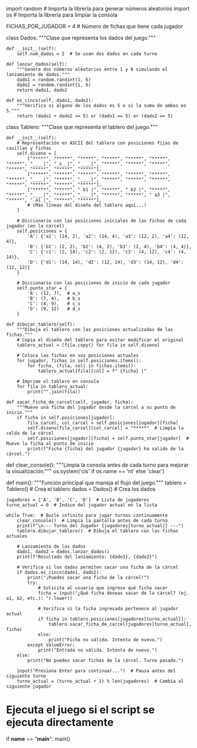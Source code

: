 import random  # Importa la librería para generar números aleatorios
import os  # Importa la librería para limpiar la consola

FICHAS_POR_JUGADOR = 4  # Número de fichas que tiene cada jugador


class Dados:
    """Clase que representa los dados del juego."""

    def __init__(self):
        self.num_dados = 2  # Se usan dos dados en cada turno

    def lanzar_dados(self):
        """Genera dos números aleatorios entre 1 y 6 simulando el lanzamiento de dados."""
        dado1 = random.randint(1, 6)
        dado2 = random.randint(1, 6)
        return dado1, dado2

    def es_cinco(self, dado1, dado2):
        """Verifica si alguno de los dados es 5 o si la suma de ambos es 5."""
        return (dado1 + dado2 == 5) or (dado1 == 5) or (dado2 == 5)


class Tablero:
    """Clase que representa el tablero del juego."""

    def __init__(self):
        # Representación en ASCII del tablero con posiciones fijas de casillas y fichas
        self.diseno = [
            ["*****", "*****", "*****", "*****", "*****", "*****", "*****", "____|", "_s__|", "____|", "*****", "*****", "*****", "*****", "*****", "*****", "*****"],
            ["*****", "*****", "*****", "*****", "*****", "*****", "*****", "____|", "*****", "____|", "*****", "*****", "*****", "*****", "*****", "*****", "*****"],
            ["*****", "*****", " b1 |", "*****", " b2 |", "*****", "*****", "____|", "*****", "____|", "*****", "*****", " a3 |", "*****", " a1 |", "*****", "*****"],
            # (Más líneas del diseño del tablero aquí...)
        ]

        # Diccionario con las posiciones iniciales de las fichas de cada jugador (en la cárcel)
        self.posiciones = {
            'A': {'a1': (14, 2), 'a2': (14, 4), 'a3': (12, 2), 'a4': (12, 4)},
            'B': {'b1': (2, 2), 'b2': (4, 2), 'b3': (2, 4), 'b4': (4, 4)},
            'C': {'c1': (2, 14), 'c2': (2, 12), 'c3': (4, 12), 'c4': (4, 14)},
            'D': {'d1': (14, 14), 'd2': (12, 14), 'd3': (14, 12), 'd4': (12, 12)}
        }

        # Diccionario con las posiciones de inicio de cada jugador
        self.punto_star = {
            'A': (12, 7),  # a_s
            'B': (7, 4),   # b_s
            'C': (4, 9),   # c_s
            'D': (9, 12)   # d_s
        }

    def dibujar_tablero(self):
        """Dibuja el tablero con las posiciones actualizadas de las fichas."""
        # Copia el diseño del tablero para evitar modificar el original
        tablero_actual = [fila.copy() for fila in self.diseno]

        # Coloca las fichas en sus posiciones actuales
        for jugador, fichas in self.posiciones.items():
            for ficha, (fila, col) in fichas.items():
                tablero_actual[fila][col] = f" {ficha} |"

        # Imprime el tablero en consola
        for fila in tablero_actual:
            print("".join(fila))

    def sacar_ficha_de_carcel(self, jugador, ficha):
        """Mueve una ficha del jugador desde la cárcel a su punto de inicio."""
        if ficha in self.posiciones[jugador]:
            fila_carcel, col_carcel = self.posiciones[jugador][ficha]
            self.diseno[fila_carcel][col_carcel] = "*****"  # Limpia la celda de la cárcel
            self.posiciones[jugador][ficha] = self.punto_star[jugador]  # Mueve la ficha al punto de inicio
            print(f"Ficha {ficha} del jugador {jugador} ha salido de la cárcel.")


def clear_console():
    """Limpia la consola antes de cada turno para mejorar la visualización."""
    os.system('cls' if os.name == 'nt' else 'clear')


def main():
    """Función principal que maneja el flujo del juego."""
    tablero = Tablero()  # Crea el tablero
    dados = Dados()  # Crea los dados

    jugadores = ['A', 'B', 'C', 'D']  # Lista de jugadores
    turno_actual = 0  # Índice del jugador actual en la lista

    while True:  # Bucle infinito para jugar turnos continuamente
        clear_console()  # Limpia la pantalla antes de cada turno
        print(f"\n--- Turno del Jugador {jugadores[turno_actual]} ---")
        tablero.dibujar_tablero()  # Dibuja el tablero con las fichas actuales

        # Lanzamiento de los dados
        dado1, dado2 = dados.lanzar_dados()
        print(f"Resultado del lanzamiento: {dado1}, {dado2}")

        # Verifica si los dados permiten sacar una ficha de la cárcel
        if dados.es_cinco(dado1, dado2):
            print("¡Puedes sacar una ficha de la cárcel!")
            try:
                # Solicita al usuario que ingrese qué ficha sacar
                ficha = input("¿Qué ficha deseas sacar de la cárcel? (ej. a1, b2, etc.): ").lower()

                # Verifica si la ficha ingresada pertenece al jugador actual
                if ficha in tablero.posiciones[jugadores[turno_actual]]:
                    tablero.sacar_ficha_de_carcel(jugadores[turno_actual], ficha)
                else:
                    print("Ficha no válida. Intenta de nuevo.")
            except ValueError:
                print("Entrada no válida. Intenta de nuevo.")
        else:
            print("No puedes sacar fichas de la cárcel. Turno pasado.")

        input("Presiona Enter para continuar...")  # Pausa antes del siguiente turno
        turno_actual = (turno_actual + 1) % len(jugadores)  # Cambia al siguiente jugador


# Ejecuta el juego si el script se ejecuta directamente
if __name__ == "__main__":
    main()
